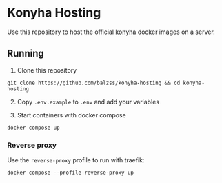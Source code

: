 # Konyha Hosting

Use this repository to host the official [konyha](https://konyha.xyz) docker images on a server.

## Running

1. Clone this repository

```
git clone https://github.com/balzss/konyha-hosting && cd konyha-hosting
```

2. Copy `.env.example` to `.env` and add your variables

3. Start containers with docker compose

```
docker compose up
```

### Reverse proxy

Use the `reverse-proxy` profile to run with traefik:

```
docker compose --profile reverse-proxy up
```
